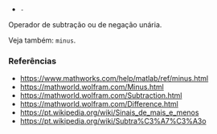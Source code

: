 * `-`

Operador de subtração ou de negação unária.

Veja também: `minus`.

### Referências

* https://www.mathworks.com/help/matlab/ref/minus.html
* https://mathworld.wolfram.com/Minus.html
* https://mathworld.wolfram.com/Subtraction.html
* https://mathworld.wolfram.com/Difference.html
* https://pt.wikipedia.org/wiki/Sinais_de_mais_e_menos
* https://pt.wikipedia.org/wiki/Subtra%C3%A7%C3%A3o
